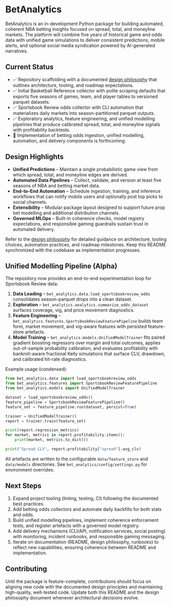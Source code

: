 # BetAnalytics

BetAnalytics is an in-development Python package for building automated, coherent NBA betting insights focused on spread, total, and moneyline markets. The platform will combine five years of historical game and odds data with unified game simulations to deliver consistent predictions, mobile alerts, and optional social media syndication powered by AI-generated narratives.

## Current Status
- ✅ Repository scaffolding with a documented [design philosophy](docs/design_philosophy.md) that outlines architecture, tooling, and roadmap expectations.
- ✅ Initial Basketball Reference collector with polite scraping defaults that exports five seasons of games, team, and player tables to versioned parquet datasets.
- ✅ Sportsbook Review odds collector with CLI automation that materializes daily markets into season-partitioned parquet outputs.
- ✅ Exploratory analytics, feature engineering, and unified modelling pipelines that produce calibrated spread, total, and moneyline signals with profitability backtests.
- 🚧 Implementation of betting odds ingestion, unified modelling, automation, and delivery components is forthcoming.

## Design Highlights
- **Unified Predictions** – Maintain a single probabilistic game view from which spread, total, and moneyline edges are derived.
- **Automated Data Pipelines** – Collect, validate, and version at least five seasons of NBA and betting market data.
- **End-to-End Automation** – Schedule ingestion, training, and inference workflows that can notify mobile users and optionally post top picks to social channels.
- **Extensibility** – Modular package layout designed to support future prop bet modelling and additional distribution channels.
- **Governed MLOps** – Built-in coherence checks, model registry expectations, and responsible gaming guardrails sustain trust in automated delivery.

Refer to the [design philosophy](docs/design_philosophy.md) for detailed guidance on architecture, tooling choices, automation practices, and roadmap milestones. Keep this README synchronized with the codebase as implementation progresses.

## Unified Modelling Pipeline (Alpha)

The repository now provides an end-to-end experimentation loop for Sportsbook Review data:

1. **Data Loading** – `bet_analytics.data.load_sportsbookreview_odds` consolidates season-parquet drops into a clean dataset.
2. **Exploration** – `bet_analytics.analytics.summarize_odds_dataset` surfaces coverage, vig, and price movement diagnostics.
3. **Feature Engineering** – `bet_analytics.features.SportsbookReviewFeaturePipeline` builds team form, market movement, and vig-aware features with persisted feature-store artefacts.
4. **Model Training** – `bet_analytics.models.UnifiedModelTrainer` fits paired gradient boosting regressors over margin and total outcomes, applies out-of-sample probability calibration, and evaluates profitability with bankroll-aware fractional Kelly simulations that surface CLV, drawdown, and calibrated hit-rate diagnostics.

Example usage (condensed):

```python
from bet_analytics.data import load_sportsbookreview_odds
from bet_analytics.features import SportsbookReviewFeaturePipeline
from bet_analytics.models import UnifiedModelTrainer

dataset = load_sportsbookreview_odds()
feature_pipeline = SportsbookReviewFeaturePipeline()
feature_set = feature_pipeline.run(dataset, persist=True)

trainer = UnifiedModelTrainer()
report = trainer.train(feature_set)

print(report.regression_metrics)
for market, metrics in report.profitability.items():
    print(market, metrics.to_dict())

print("Spread CLV", report.profitability["spread"].avg_clv)
```

All artefacts are written to the configurable `data/feature_store` and `data/models` directories. See `bet_analytics/config/settings.py` for environment overrides.

## Next Steps
1. Expand project tooling (linting, testing, CI) following the documented best practices.
2. Add betting odds collectors and automate daily backfills for both stats and odds.
3. Build unified modelling pipelines, implement coherence enforcement tests, and register artefacts with a governed model registry.
4. Add delivery mechanisms (CLI/API, notification services, social posting) with monitoring, incident runbooks, and responsible gaming messaging.
5. Iterate on documentation (README, design philosophy, runbooks) to reflect new capabilities, ensuring coherence between README and implementation.

## Contributing
Until the package is feature-complete, contributions should focus on aligning new code with the documented design principles and maintaining high-quality, well-tested code. Update both this README and the design philosophy document whenever architectural decisions evolve.
